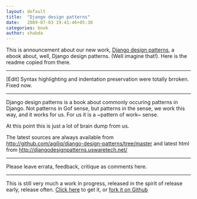 ```yaml
---
layout: default
title:  "Django design patterns"
date:   2009-07-03 19:41:46+05:30
categories: book
author: shabda
---
```

This is announcement about our new work, [Django design patterns](http://djangodesignpatterns.uswaretech.net/), a ebook about, well, Django design patterns. (Well imagine that!). Here is the readme copied from there.

-------
[Edit] Syntax highlighting and indentation preservation were totally brroken. Fixed now.

-------

Django design patterns is a book about commonly occuring patterns in Django. Not
patterns in Gof sense, but patterns in the sense, we work this way, and it works
for us. For us it is a ~pattern of work~ sense.

At this point this is just a lot of brain dump from us.

The latest sources are always available from
http://github.com/agiliq/django-design-patterns/tree/master
and latest html from http://djangodesignpatterns.uswaretech.net/

-------

Please leave errata, feedback, critique as comments here.

-----------
This is still very much a work in progress, released in the spirit of release early, release often. [Click here](http://djangodesignpatterns.uswaretech.net/) to get it, or [fork it on Github](http://github.com/agiliq/django-design-patterns/tree/master)



